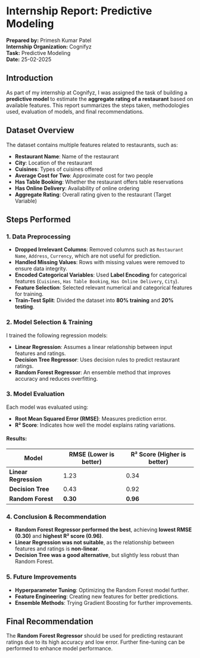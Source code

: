 # Internship Report: Predictive Modeling

**Prepared by:** Primesh Kumar Patel  
**Internship Organization:** Cognifyz  
**Task:** Predictive Modeling  
**Date:** 25-02-2025  

## Introduction
As part of my internship at Cognifyz, I was assigned the task of building a **predictive model** to estimate the **aggregate rating of a restaurant** based on available features. This report summarizes the steps taken, methodologies used, evaluation of models, and final recommendations.

## Dataset Overview
The dataset contains multiple features related to restaurants, such as:
- **Restaurant Name**: Name of the restaurant
- **City**: Location of the restaurant
- **Cuisines**: Types of cuisines offered
- **Average Cost for Two**: Approximate cost for two people
- **Has Table Booking**: Whether the restaurant offers table reservations
- **Has Online Delivery**: Availability of online ordering
- **Aggregate Rating**: Overall rating given to the restaurant (Target Variable)

## Steps Performed

### 1. Data Preprocessing
- **Dropped Irrelevant Columns**: Removed columns such as `Restaurant Name`, `Address`, `Currency`, which are not useful for prediction.
- **Handled Missing Values**: Rows with missing values were removed to ensure data integrity.
- **Encoded Categorical Variables**: Used **Label Encoding** for categorical features (`Cuisines`, `Has Table Booking`, `Has Online Delivery`, `City`).
- **Feature Selection**: Selected relevant numerical and categorical features for training.
- **Train-Test Split**: Divided the dataset into **80% training** and **20% testing**.

### 2. Model Selection & Training
I trained the following regression models:
- **Linear Regression**: Assumes a linear relationship between input features and ratings.
- **Decision Tree Regressor**: Uses decision rules to predict restaurant ratings.
- **Random Forest Regressor**: An ensemble method that improves accuracy and reduces overfitting.

### 3. Model Evaluation
Each model was evaluated using:
- **Root Mean Squared Error (RMSE)**: Measures prediction error.
- **R² Score**: Indicates how well the model explains rating variations.

#### Results:
| Model               | RMSE (Lower is better) | R² Score (Higher is better) |
|---------------------|----------------------|-------------------|
| **Linear Regression**  | 1.23                   | 0.34              |
| **Decision Tree**      | 0.43                   | 0.92              |
| **Random Forest**      | **0.30**               | **0.96**          |

### 4. Conclusion & Recommendation
- **Random Forest Regressor performed the best**, achieving **lowest RMSE (0.30)** and **highest R² score (0.96)**.
- **Linear Regression was not suitable**, as the relationship between features and ratings is **non-linear**.
- **Decision Tree was a good alternative**, but slightly less robust than Random Forest.

### 5. Future Improvements
- **Hyperparameter Tuning**: Optimizing the Random Forest model further.
- **Feature Engineering**: Creating new features for better predictions.
- **Ensemble Methods**: Trying Gradient Boosting for further improvements.

## Final Recommendation
The **Random Forest Regressor** should be used for predicting restaurant ratings due to its high accuracy and low error. Further fine-tuning can be performed to enhance model performance.
